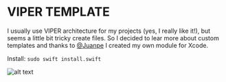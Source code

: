 # VIPER TEMPLATE

I usually use VIPER architecture for my projects (yes, I really like it!), but seems a little bit tricky create files. So I decided to lear more about custom templates and thanks to [@Juanpe](https://github.com/Juanpe) I created my own module for Xcode.

Install: `sudo swift install.swift`

![alt text](https://imagizer.imageshack.com/v2/640x480q90/924/wqwBty.png)
